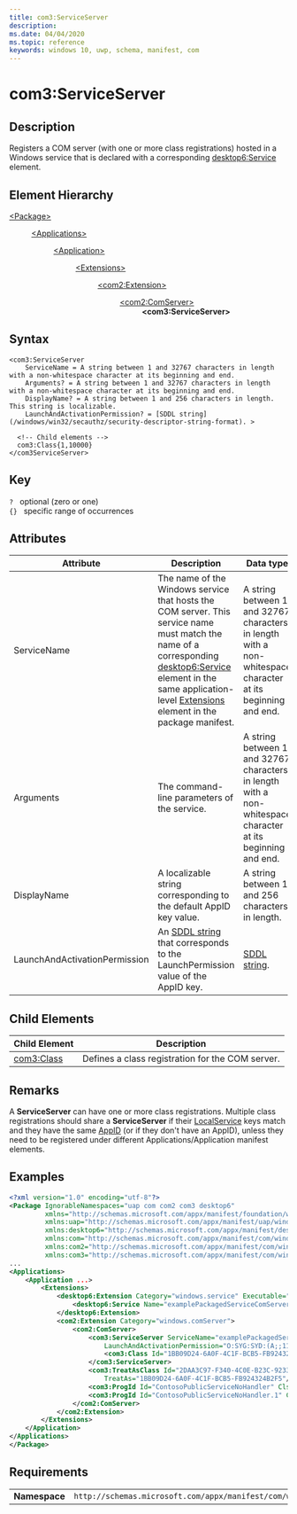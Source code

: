 ```yaml
---
title: com3:ServiceServer
description: 
ms.date: 04/04/2020
ms.topic: reference
keywords: windows 10, uwp, schema, manifest, com
---
```


# com3:ServiceServer

## Description

Registers a COM server (with one or more class registrations) hosted in a Windows service that is declared with a corresponding [desktop6:Service](element-desktop6-service.md) element.

## Element Hierarchy
<dl>
<dt><a href="element-package.md">&lt;Package&gt;</a></dt>
<dd>
<dl>
<dt><a href="element-applications.md">&lt;Applications&gt;</a></dt>
<dd>
<dl>
<dt><a href="element-application.md">&lt;Application&gt;</a></dt>
<dd>
<dl>
<dt><a href="element-1-extensions.md">&lt;Extensions&gt;</a></dt>
<dd>
<dl>
<dt><a href="element-com2-extension.md">&lt;com2:Extension&gt;</a></dt>
<dd>
<dl>
<dt><a href="element-com2-comserver.md">&lt;com2:ComServer&gt;</a></dt>
<dd><b>&lt;com3:ServiceServer&gt;</b></dd>
</dl>
</dd>
</dl>
</dd>
</dl>
</dd>
</dl>
</dd>
</dl>
</dd>
</dl>

## Syntax
```syntax
<com3:ServiceServer
    ServiceName = A string between 1 and 32767 characters in length with a non-whitespace character at its beginning and end.
    Arguments? = A string between 1 and 32767 characters in length with a non-whitespace character at its beginning and end.
    DisplayName? = A string between 1 and 256 characters in length. This string is localizable.
    LaunchAndActivationPermission? = [SDDL string](/windows/win32/secauthz/security-descriptor-string-format). >

  <!-- Child elements -->
  com3:Class{1,10000}
</com3ServiceServer>
```

## Key
`?`    optional (zero or one)  
`{}`   specific range of occurrences

## Attributes

| Attribute | Description | Data type | Required |
|-----------|-------------|-----------|----------|
| ServiceName | The name of the Windows service that hosts the COM server. This service name must match the name of a corresponding [desktop6:Service](element-desktop6-service.md) element in the same application-level [Extensions](element-1-extensions.md) element in the package manifest.   | A string between 1 and 32767 characters in length with a non-whitespace character at its beginning and end.  | Yes |
| Arguments | The command-line parameters of the service. | A string between 1 and 32767 characters in length with a non-whitespace character at its beginning and end. | No |
| DisplayName | A localizable string corresponding to the default AppID key value. | A string between 1 and 256 characters in length. | No |
| LaunchAndActivationPermission | An [SDDL string](/windows/win32/secauthz/security-descriptor-string-format) that corresponds to the LaunchPermission value of the AppID key. | [SDDL string](/windows/win32/secauthz/security-descriptor-string-format). | No |

## Child Elements

| Child Element | Description |
|---------------|-------------|
| [com3:Class](element-com3-class.md) | Defines a class registration for the COM server. |


## Remarks

A **ServiceServer** can have one or more class registrations. Multiple class registrations should share a **ServiceServer** if their [LocalService](/windows/win32/com/localservice) keys match and they have the same [AppID](/windows/win32/com/appid) (or if they don't have an AppID), unless they need to be registered under different Applications/Application manifest elements.

## Examples

```xml
<?xml version="1.0" encoding="utf-8"?>
<Package IgnorableNamespaces="uap com com2 com3 desktop6"
         xmlns="http://schemas.microsoft.com/appx/manifest/foundation/windows10"
         xmlns:uap="http://schemas.microsoft.com/appx/manifest/uap/windows10"
         xmlns:desktop6="http://schemas.microsoft.com/appx/manifest/desktop/windows10/6"
         xmlns:com="http://schemas.microsoft.com/appx/manifest/com/windows10"
         xmlns:com2="http://schemas.microsoft.com/appx/manifest/com/windows10/2"
         xmlns:com3="http://schemas.microsoft.com/appx/manifest/com/windows10/3">
...
<Applications>
    <Application ...>
        <Extensions>
            <desktop6:Extension Category="windows.service" Executable="ContosoPackagedService.exe" EntryPoint="packagedServiceComServer.service">
                <desktop6:Service Name="examplePackagedServiceComServer" StartupType="manual" StartAccount="localService" /> 
            </desktop6:Extension>
            <com2:Extension Category="windows.comServer">
                <com2:ComServer>
                    <com3:ServiceServer ServiceName="examplePackagedServiceComServer" DisplayName="ServicePackage public service server" 
                        LaunchAndActivationPermission="O:SYG:SYD:(A;;11;;;WD)(A;;11;;;RC)(A;;11;;;AC)(A;;11;;;AN)S:P(ML;;NX;;;S-1-16-0)">
                        <com3:Class Id="1BB09D24-6A0F-4C1F-BCB5-FB924324B2F5" DisplayName="CLSID_ContosoPublicServiceNoHandler"/>
                    </com3:ServiceServer>
                    <com3:TreatAsClass Id="2DAA3C97-F340-4C0E-B23C-92338974C5E9" DisplayName="CLSID_ContosoPublicServiceTreatAs" 
                        TreatAs="1BB09D24-6A0F-4C1F-BCB5-FB924324B2F5"/>
                    <com3:ProgId Id="ContosoPublicServiceNoHandler" Clsid="1BB09D24-6A0F-4C1F-BCB5-FB924324B2F5"/>
                    <com3:ProgId Id="ContosoPublicServiceNoHandler.1" CurrentVersion="ContosoPublicServiceNoHandler"/>
                </com2:ComServer>
            </com2:Extension>
        </Extensions>
    </Application>
</Applications>
</Package>
```

## Requirements
|               |                                                             |
|---------------|-------------------------------------------------------------|
| **Namespace** | `http://schemas.microsoft.com/appx/manifest/com/windows10/3` |